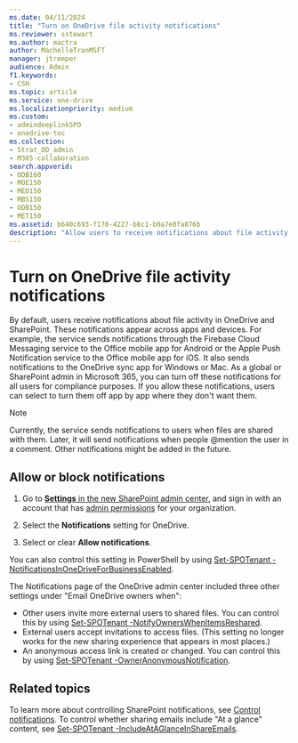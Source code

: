 ```yaml
---
ms.date: 04/11/2024
title: "Turn on OneDrive file activity notifications"
ms.reviewer: sstewart
ms.author: mactra
author: MachelleTranMSFT
manager: jtremper
audience: Admin
f1.keywords:
- CSH
ms.topic: article
ms.service: one-drive
ms.localizationpriority: medium
ms.custom:
- admindeeplinkSPO
- onedrive-toc
ms.collection: 
- Strat_OD_admin
- M365-collaboration
search.appverid:
- ODB160
- MOE150
- MED150
- MBS150
- ODB150
- MET150
ms.assetid: b640c693-f170-4227-b8c1-b0a7e0fa876b
description: "Allow users to receive notifications about file activity in OneDrive and SharePoint."
---
```


# Turn on OneDrive file activity notifications

By default, users receive notifications about file activity in OneDrive and SharePoint. These notifications appear across apps and devices. For example, the service sends notifications through the Firebase Cloud Messaging service to the Office mobile app for Android or the Apple Push Notification service to the Office mobile app for iOS. It also sends notifications to the OneDrive sync app for Windows or Mac. As a global or SharePoint admin in Microsoft 365, you can turn off these notifications for all users for compliance purposes. If you allow these notifications, users can select to turn them off app by app where they don't want them.

> [!NOTE]
> Currently, the service sends notifications to users when files are shared with them. Later, it will send notifications when people @mention the user in a comment. Other notifications might be added in the future.  
  
## Allow or block notifications

1. Go to [**Settings** in the new SharePoint admin center](https://go.microsoft.com/fwlink/?linkid=2185072), and sign in with an account that has [admin permissions](/sharepoint/sharepoint-admin-role) for your organization.

2. Select the **Notifications** setting for OneDrive.
  
3. Select or clear **Allow notifications**.
  
You can also control this setting in PowerShell by using [Set-SPOTenant -NotificationsInOneDriveForBusinessEnabled](/powershell/module/sharepoint-online/set-spotenant).

The Notifications page of the OneDrive admin center included three other settings under "Email OneDrive owners when":

- Other users invite more external users to shared files. You can control this by using [Set-SPOTenant -NotifyOwnersWhenItemsReshared](/powershell/module/sharepoint-online/set-spotenant).
- External users accept invitations to access files. (This setting no longer works for the new sharing experience that appears in most places.)
- An anonymous access link is created or changed. You can control this by using [Set-SPOTenant -OwnerAnonymousNotification](/powershell/module/sharepoint-online/set-spotenant).

## Related topics

To learn more about controlling SharePoint notifications, see [Control notifications](/sharepoint/notifications).
To control whether sharing emails include "At a glance" content, see [Set-SPOTenant -IncludeAtAGlanceInShareEmails](/powershell/module/sharepoint-online/set-spotenant).
